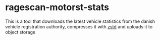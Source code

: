 ragescan-motorst-stats
======================

This is a tool that downloads the latest vehicle statistics from the danish
vehicle registration authority, compresses it with
[zstd](https://github.com/facebook/zstd) and uploads it to object storage
